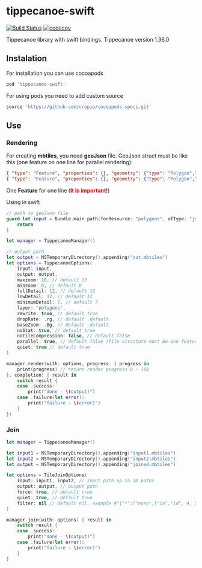 # tippecanoe-swift

[![Build Status](https://travis-ci.org/cropio/tippecanoe-swift.svg?branch=master)](https://travis-ci.org/cropio/tippecanoe-swift) [![codecov](https://codecov.io/gh/cropio/tippecanoe-swift/branch/master/graph/badge.svg)](https://codecov.io/gh/cropio/tippecanoe-swift)

Tippecanoe library with swift bindings. Tippecanoe version 1.36.0

## Instalation
For installation you can use cocoapods

```ruby
pod 'tippecanoe-swift'
```

For using pods you need to add custom source

```ruby
source 'https://github.com/cropio/cocoapods-specs.git'
```

## Use

### Rendering

For creating **mbtiles**, you need **geoJson** file.
GeoJson struct must be like this (one feature on one line for parallel rendering):

```json
{ "type": "Feature", "properties": {}, "geometry": {"type": "Polygon","coordinates": [ [ [ 30.997678041458126, 50.61926693879273 ], [ 30.998557806015015, 50.61817778516343 ], [ 31.002130508422848, 50.61930097443724 ], [ 31.001336574554443, 50.620362874173026 ], [ 30.997678041458126, 50.61926693879273 ] ]] } }
{ "type": "Feature", "properties": {}, "geometry": {"type": "Polygon","coordinates": [ [ [ 31.006894111633297, 50.628653036173056 ], [ 31.00822448730469, 50.62772744196726 ], [ 31.008889675140384, 50.62789078344531 ], [ 31.008374691009518, 50.62872109385136 ], [ 31.007966995239258, 50.62917027205732 ], [ 31.006894111633297, 50.628653036173056 ] ]] } }
```
One **Feature** for one line (<span style="color:red">**It is important!**</span>)

Using in swift
```swift
// path to geoJson file
guard let input = Bundle.main.path(forResource: "polygons", ofType: "json") else {
    return
}

let manager = TippecanoeManager()

// output path
let output = NSTemporaryDirectory().appending("out.mbtiles")
let options = TippecanoeOptions(
    input: input,
    output: output,
    maxzoom: 10, // default 13
    minzoom: 0, // default 0
    fullDetail: 12, // default 12
    lowDetail: 12, // default 12
    minimumDetail: 7, // default 7
    layer: "polygons",
    rewrite: true, // default true
    dropRate: .rg, // default .default
    baseZoom: .Bg, // default .default
    noStat: true, // default true
    noTileCompression: false, // default false
    parallel: true, // default false (file structure must be one feature on one line)
    quiet: true // default true
)

manager.render(with: options, progress: { progress in
    print(progress) // return render progress 0 - 100
}, completion: { result in
    switch result {
    case .success:
        print("done - \(output)")
    case .failure(let error):
        print("failure - \(error)")
    }
})
```

### Join

```swift
let manager = TippecanoeManager()

let input1 = NSTemporaryDirectory().appending("input1.mbtiles")
let input2 = NSTemporaryDirectory().appending("input2.mbtiles")
let output = NSTemporaryDirectory().appending("joined.mbtiles")

let options = TileJoinOptions(
    input: input1, input2, // input path up to 10 paths
    output: output, // output path
    force: true, // default true
    quiet: true, // default true
    filter: nil // default nil, example #"{"*":["none",["in","id", 4, 5]]}"# or #"{"*":["none",["==","id", 4]]}"#
)

manager.join(with: options) { result in
    switch result {
    case .success:
        print("done - \(output)")
    case .failure(let error):
        print("failure - \(error)")
    }
}
```
